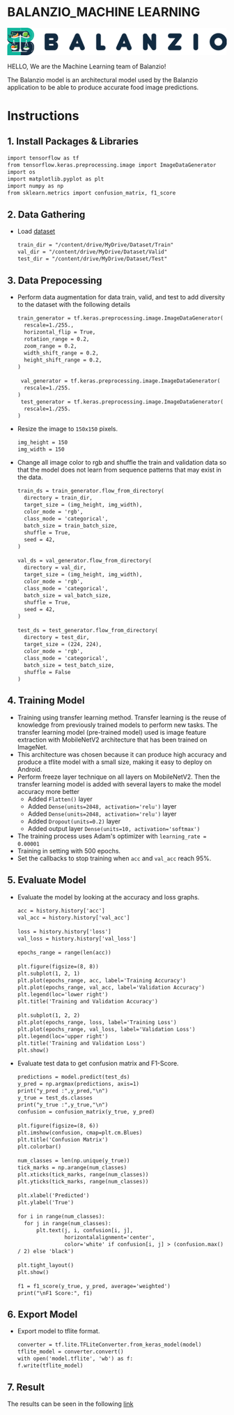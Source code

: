 # BALANZIO_MACHINE LEARNING 
![Balanzio](https://github.com/ndikrp/Balanzio/blob/2fbd99f001acf4ae1090a2943bb85a5d47ceec78/assets/balanzio-datar.png)

HELLO, We are the Machine Learning team of Balanzio!

The Balanzio model is an architectural model used by the Balanzio application to be able to produce accurate food image predictions.

# Instructions
## 1. Install Packages & Libraries
 ```
import tensorflow as tf
from tensorflow.keras.preprocessing.image import ImageDataGenerator
import os
import matplotlib.pyplot as plt
import numpy as np
from sklearn.metrics import confusion_matrix, f1_score
  ```
## 2. Data Gathering
- Load [dataset](https://drive.google.com/drive/folders/14UEZ12_-2ohkbi6r8T6aE0cLlHbhgeLP?usp=drive_link)
  ```
  train_dir = "/content/drive/MyDrive/Dataset/Train"
  val_dir = "/content/drive/MyDrive/Dataset/Valid"
  test_dir = "/content/drive/MyDrive/Dataset/Test"
  ```
## 3. Data Prepocessing
- Perform data augmentation for data train, valid, and test to add diversity to the dataset with the following details
  ```
  train_generator = tf.keras.preprocessing.image.ImageDataGenerator(
    rescale=1./255.,
    horizontal_flip = True,
    rotation_range = 0.2,
    zoom_range = 0.2,
    width_shift_range = 0.2,
    height_shift_range = 0.2,
  )

   val_generator = tf.keras.preprocessing.image.ImageDataGenerator(
    rescale=1./255.
  )
   test_generator = tf.keras.preprocessing.image.ImageDataGenerator(
    rescale=1./255.
  )
  ```
- Resize the image to `150x150` pixels.
  ```
  img_height = 150
  img_width = 150
  ```
- Change all image color to rgb and shuffle the train and validation data so that the model does not learn from sequence patterns that may exist in the data.
  ```
  train_ds = train_generator.flow_from_directory(
    directory = train_dir,
    target_size = (img_height, img_width),
    color_mode = 'rgb',
    class_mode = 'categorical',
    batch_size = train_batch_size,
    shuffle = True,
    seed = 42,
  )

  val_ds = val_generator.flow_from_directory(
    directory = val_dir,
    target_size = (img_height, img_width),
    color_mode = 'rgb',
    class_mode = 'categorical',
    batch_size = val_batch_size,
    shuffle = True,
    seed = 42,
  )

  test_ds = test_generator.flow_from_directory(
    directory = test_dir,
    target_size = (224, 224),
    color_mode = 'rgb',
    class_mode = 'categorical',
    batch_size = test_batch_size,
    shuffle = False
  )
  ```
## 4. Training Model
- Training using transfer learning method. Transfer learning is the reuse of knowledge from previously trained models to perform new tasks. The transfer learning model (pre-trained model) used is image feature extraction with MobileNetV2 architecture that has been trained on ImageNet.
- This architecture was chosen because it can produce high accuracy and produce a tflite model with a small size, making it easy to deploy on Android.
- Perform freeze layer technique on all layers on MobileNetV2. Then the transfer learning model is added with several layers to make the model accuracy more better
   * Added ```Flatten()``` layer
   * Added ```Dense(units=2048, activation='relu')``` layer
   * Added ```Dense(units=2048, activation='relu')``` layer
   * Added ```Dropout(units=0.2)``` layer
   * Added output layer ```Dense(units=10, activation='softmax')```
- The training process uses Adam's optimizer with ```learning_rate = 0.00001```
- Training in setting with 500 epochs.
- Set the callbacks to stop training when ```acc``` and ```val_acc``` reach 95%.
  
## 5. Evaluate Model
- Evaluate the model by looking at the accuracy and loss graphs.
  ```
  acc = history.history['acc']
  val_acc = history.history['val_acc']

  loss = history.history['loss']
  val_loss = history.history['val_loss']

  epochs_range = range(len(acc))

  plt.figure(figsize=(8, 8))
  plt.subplot(1, 2, 1)
  plt.plot(epochs_range, acc, label='Training Accuracy')
  plt.plot(epochs_range, val_acc, label='Validation Accuracy')
  plt.legend(loc='lower right')
  plt.title('Training and Validation Accuracy')

  plt.subplot(1, 2, 2)
  plt.plot(epochs_range, loss, label='Training Loss')
  plt.plot(epochs_range, val_loss, label='Validation Loss')
  plt.legend(loc='upper right')
  plt.title('Training and Validation Loss')
  plt.show()
  ``` 
- Evaluate test data to get confusion matrix and F1-Score.
  ```
  predictions = model.predict(test_ds)
  y_pred = np.argmax(predictions, axis=1)
  print("y_pred :",y_pred,"\n")
  y_true = test_ds.classes
  print("y_true :",y_true,"\n")
  confusion = confusion_matrix(y_true, y_pred)
  
  plt.figure(figsize=(8, 6))
  plt.imshow(confusion, cmap=plt.cm.Blues)
  plt.title('Confusion Matrix')
  plt.colorbar()

  num_classes = len(np.unique(y_true))
  tick_marks = np.arange(num_classes)
  plt.xticks(tick_marks, range(num_classes))
  plt.yticks(tick_marks, range(num_classes))

  plt.xlabel('Predicted')
  plt.ylabel('True')

  for i in range(num_classes):
    for j in range(num_classes):
        plt.text(j, i, confusion[i, j],
                 horizontalalignment='center',
                 color='white' if confusion[i, j] > (confusion.max() / 2) else 'black')

  plt.tight_layout()
  plt.show()

  f1 = f1_score(y_true, y_pred, average='weighted')
  print("\nF1 Score:", f1)
  ``` 
## 6. Export Model
- Export model to tflite format.
   ```
  converter = tf.lite.TFLiteConverter.from_keras_model(model)
  tflite_model = converter.convert()
  with open('model.tflite', 'wb') as f:
  f.write(tflite_model)
  ```
## 7. Result
The results can be seen in the following [link](https://github.com/ndikrp/Balanzio/blob/Machine-Learning/Model/Notebook.md)
